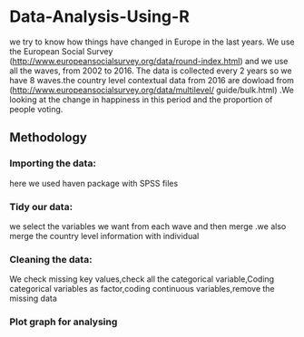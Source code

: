 # Data-Analysis-Using-R

we try to know how things have changed in Europe in the last years. We use the European Social Survey (http://www.europeansocialsurvey.org/data/round-index.html) and we use all the waves, from 2002 to 2016. The data is collected every 2 years so we have 8 waves.the country level contextual data from 2016 are dowload from (http://www.europeansocialsurvey.org/data/multilevel/ guide/bulk.html) .We looking at the change in happiness in this period and the
proportion of people voting.

## Methodology

### Importing the data: 
here we used haven package with SPSS files

### Tidy our data:
we select the variables we want from each wave and then merge .we also merge the country level information with individual

### Cleaning the data:
We check missing key values,check all the categorical variable,Coding categorical variables as factor,coding continuous variables,remove the missing data

### Plot graph for analysing
